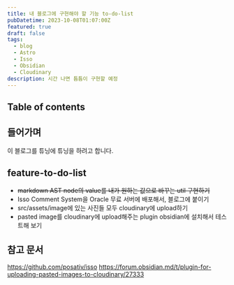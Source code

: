 ```yaml
---
title: 내 블로그에 구현해야 할 기능 to-do-list
pubDatetime: 2023-10-08T01:07:00Z
featured: true
draft: false
tags:
  - blog
  - Astro
  - Isso
  - Obsidian
  - Cloudinary
description: 시간 나면 틈틈이 구현할 예정
---
```


## Table of contents

## 들어가며

이 블로그를 튜닝에 튜닝을 하려고 합니다.

## feature-to-do-list

- ~~markdown AST node의 value를 내가 원하는 값으로 바꾸는 util 구현하기~~
- Isso Comment System을 Oracle 무료 서버에 배포해서, 블로그에 붙이기
- src/assets/image에 있는 사진들 모두 cloudinary에 upload하기
- pasted image를 cloudinary에 upload해주는 plugin obsidian에 설치해서 테스트해 보기

## 참고 문서

<https://github.com/posativ/isso>
<https://forum.obsidian.md/t/plugin-for-uploading-pasted-images-to-cloudinary/27333>
